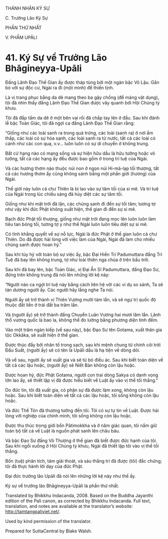 THÁNH NHÂN KÝ SỰ

C. Trưởng Lão Ký Sự

PHẦN THỨ NHẤT

V. PHẨM UPĀLI

# 41\. Ký Sự về Trưởng Lão Bhāgineyya-Upāli

Đấng Lãnh Đạo Thế Gian ấy được tháp tùng bởi một ngàn bậc Vô Lậu. Gắn bó với sự độc cư, Ngài ra đi (một mình) để thiền tịnh.

Là vị trang phục bằng da dê mang theo ba gậy chống (để máng vật dụng), tôi đã nhìn thấy đấng Lãnh Đạo Thế Gian được vây quanh bởi Hội Chúng tỳ khưu.

Tôi đã đắp tấm da dê ở một bên vai rồi đã chắp tay lên ở đầu. Sau khi đảnh lễ bậc Toàn Giác, tôi đã ngợi ca đấng Lãnh Đạo Thế Gian rằng:

“Giống như các loài sanh ra trong quả trứng, các loài (sanh ra) ở nơi ẩm thấp, các loài có sự hóa sanh, các loài sanh ra từ nước, tất cả các loài có cánh như các con quạ, v.v… luôn luôn có sự di chuyển ở không trung.

Bất cứ hạng nào có mạng sống và sự hiện hữu dầu là hữu tưởng hoặc vô tưởng, tất cả các hạng ấy đều được bao gồm ở trong trí tuệ của Ngài.

Và các hương thơm nào thuộc núi non ở ngọn núi Hi-mã-lạp tối thượng, tất cả các hương thơm ấy cũng không sánh bằng một phần giới (hương) của Ngài.

Thế giới này luôn cả chư Thiên là bị lao vào sự tăm tối của si mê. Và trí tuệ của Ngài trong lúc chiếu sáng đã hủy diệt các sự tăm tối.

Giống như khi mặt trời đã lặn, các chúng sanh đi đến sự tối tăm; tương tợ như vậy khi đức Phật không xuất hiện, thế gian đi đến sự si mê.

Bạch đức Phật tối thượng, giống như mặt trời đang mọc lên luôn luôn làm tiêu tan bóng tối, tương tợ y như thế Ngài luôn luôn tiêu diệt sự si mê.

Có tính khẳng quyết về sự nỗ lực, Ngài là đức Phật ở thế gian luôn cả chư Thiên. Do đã được hài lòng với việc làm của Ngài, Ngài đã làm cho nhiều chúng sanh được hoan hỷ.”

Sau khi tùy hỷ với toàn bộ sự việc ấy, bậc Đại Hiền Trí Padumuttara đấng Trí Tuệ đã bay lên không trung, tợ như loài thiên nga chúa ở trên bầu trời.

Sau khi đã bay lên, bậc Toàn Giác, vị Đại Ẩn Sĩ Padumuttara, đấng Đạo Sư, đứng trên không trung đã nói lên những lời kệ này:

“Người nào ca ngợi trí tuệ này bằng cách liên hệ với các ví dụ so sánh, Ta sẽ tán dương người ấy. Các người hãy lắng nghe Ta nói.

Người ấy sẽ trở thành vị Thiên Vương mười tám lần, và sẽ ngự trị quốc độ thuộc đất liền ở trái đất ba trăm lần.

Và (người ấy) sẽ trở thành đấng Chuyển Luân Vương hai mươi lăm lần. Lãnh thổ vương quốc là bao la, không thể đo lường bằng phương diện tính đếm.

Vào một trăm ngàn kiếp (về sau này), bậc Đạo Sư tên Gotama, xuất thân gia tộc Okkāka, sẽ xuất hiện ở thế gian.

Được thúc đẩy bởi nhân tố trong sạch, sau khi mệnh chung từ chính cõi trời Đẩu Suất, (người ấy) sẽ có tên là Upāli dầu là hạ tiện về dòng dõi.

Và về sau, người ấy sẽ xuất gia và sẽ từ bỏ điều ác. Sau khi biết toàn diện về tất cả các lậu hoặc, (người ấy) sẽ Niết Bàn không còn lậu hoặc.

Được hoan hỷ, đức Phật Gotama, người con trai dòng Sakya có danh vọng lớn lao ấy, sẽ thiết lập vị đã được hiểu biết về Luật ấy vào vị thế tối thắng.”

Do đức tin, tôi đã xuất gia, có phận sự đã được làm xong, không còn lậu hoặc. Sau khi biết toàn diện về tất cả các lậu hoặc, tôi sống không còn lậu hoặc.

Và đức Thế Tôn đã thương tưởng đến tôi. Tôi có sự tự tin về Luật. Được hài lòng với nghiệp của chính mình, tôi sống không còn lậu hoặc.

Được thu thúc trong giới bổn Pātimokkha và ở năm giác quan, tôi nắm giữ toàn bộ tất cả về Luật là nguồn phát sanh lên châu báu.

Và bậc Đạo Sư đấng Vô Thượng ở thế gian đã biết được đức hạnh của tôi. Sau khi ngồi xuống ở Hội Chúng tỳ khưu, Ngài đã thiết lập tôi vào vị thế tối thắng.

Bốn (tuệ) phân tích, tám giải thoát, và sáu thắng trí đã được (tôi) đắc chứng; tôi đã thực hành lời dạy của đức Phật.

Đại đức trưởng lão Upāli đã nói lên những lời kệ này như thế ấy.

Ký sự về trưởng lão Bhāgineyya-Upāli là phần thứ nhất.

Translated by Bhikkhu Indacanda, 2008. Based on the Buddha Jayanthi edition of the Pali canon, as corrected by Bhikkhu Indacanda. Full text, translation, and notes are available at the translator’s website: http://tamtangpaliviet.net/.

Used by kind permission of the translator.

Prepared for SuttaCentral by Blake Walsh.